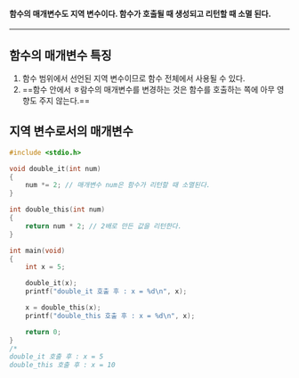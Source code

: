 #### 함수의 매개변수도 지역 변수이다. 함수가 호출될 때 생성되고 리턴할 때 소멸 된다. ####
___

## 함수의 매개변수 특징 ##

1. 함수 범위에서 선언된 지역 변수이므로 함수 전체에서 사용될 수 있다.
2. ==함수 안에서 ㅎ람수의 매개변수를 변경하는 것은 함수를 호출하는 쪽에 아무 영향도 주지 않는다.==

## 지역 변수로서의 매개변수 ##

```c
#include <stdio.h>

void double_it(int num)
{
	num *= 2; // 매개변수 num은 함수가 리턴할 때 소멸된다.
}

int double_this(int num)
{
	return num * 2; // 2배로 만든 값을 리턴한다.
}

int main(void)
{
	int x = 5;

	double_it(x);
	printf("double_it 호출 후 : x = %d\n", x);

	x = double_this(x);
	printf("double_this 호출 후 : x = %d\n", x);

	return 0;
}
/*
double_it 호출 후 : x = 5
double_this 호출 후 : x = 10
```